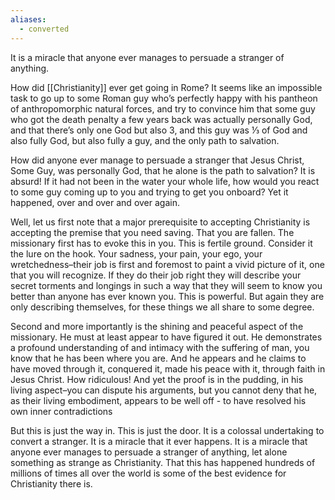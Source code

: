 ```yaml
---
aliases:
  - converted
---
```

It is a miracle that anyone ever manages to persuade a stranger of anything. 

How did [[Christianity]] ever get going in Rome? It seems like an impossible task to go up to some Roman guy who’s perfectly happy with his pantheon of anthropomorphic natural forces, and try to convince him that some guy who got the death penalty a few years back was actually personally God, and that there’s only one God but also 3, and this guy was ⅓ of God and also fully God, but also fully a guy, and the only path to salvation.

How did anyone ever manage to persuade a stranger that Jesus Christ, Some Guy, was personally God, that he alone is the path to salvation? It is absurd! If it had not been in the water your whole life, how would you react to some guy coming up to you and trying to get you onboard? Yet it happened, over and over and over again.

Well, let us first note that a major prerequisite to accepting Christianity is accepting the premise that you need saving. That you are fallen. The missionary first has to evoke this in you. This is fertile ground. Consider it the lure on the hook. Your sadness, your pain, your ego, your wretchedness–their job is first and foremost to paint a vivid picture of it, one that you will recognize. If they do their job right they will describe your secret torments and longings in such a way that they will seem to know you better than anyone has ever known you. This is powerful. But again they are only describing themselves, for these things we all share to some degree.

Second and more importantly is the shining and peaceful aspect of the missionary. He must at least appear to have figured it out. He demonstrates a profound understanding of and intimacy with the suffering of man, you know that he has been where you are. And he appears and he claims to have moved through it, conquered it, made his peace with it, through faith in Jesus Christ. How ridiculous! And yet the proof is in the pudding, in his living aspect–you can dispute his arguments, but you cannot deny that he, as their living embodiment, appears to be well off - to have resolved his own inner contradictions 

But this is just the way in. This is just the door. It is a colossal undertaking to convert a stranger. It is a miracle that it ever happens. It is a miracle that anyone ever manages to persuade a stranger of anything, let alone something as strange as Christianity. That this has happened hundreds of millions of times all over the world is some of the best evidence for Christianity there is. 